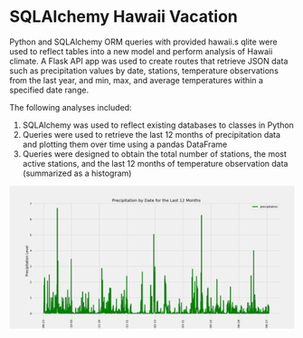 

# SQLAlchemy Hawaii Vacation  

Python and SQLAlchemy ORM queries with provided hawaii.s qlite were used to reflect tables into a new model and perform analysis of Hawaii climate. 
A Flask API app was used to create routes that retrieve JSON data such as precipitation values by date, stations, temperature observations from the last year, and min, max, and average temperatures within a specified date range.


The following analyses included:

1. SQLAlchemy was used to reflect existing databases to classes in Python
2. Queries were used to retrieve the last 12 months of precipitation data and plotting them over time using a pandas DataFrame
3. Queries were designed to obtain the total number of stations, the most active stations, and the last 12 months of temperature observation data (summarized as a histogram)


![](Images/precipitation.png)

